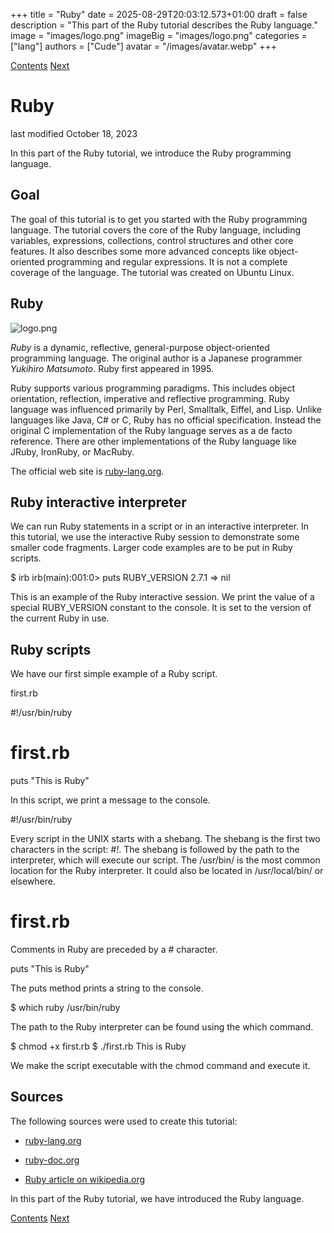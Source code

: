 +++
title = "Ruby"
date = 2025-08-29T20:03:12.573+01:00
draft = false
description = "This part of the Ruby tutorial describes the Ruby language."
image = "images/logo.png"
imageBig = "images/logo.png"
categories = ["lang"]
authors = ["Cude"]
avatar = "/images/avatar.webp"
+++

[Contents](..)
[Next](../lexis/)

# Ruby

last modified October 18, 2023

In this part of the Ruby tutorial, we introduce the Ruby programming language.

## Goal

The goal of this tutorial is to get you started with the Ruby
programming language. The tutorial covers the core of the Ruby language, including
variables, expressions, collections, control structures and other core features.
It also describes some more advanced concepts like object-oriented programming and
regular expressions. It is not a complete coverage of the language.
The tutorial was created on Ubuntu Linux.

## Ruby

![logo.png](images/logo.png)

*Ruby* is a dynamic, reflective, general-purpose object-oriented programming language.
The original author is a Japanese programmer *Yukihiro Matsumoto*.
Ruby first appeared in 1995.

Ruby supports various programming paradigms. This includes object orientation, reflection,
imperative and reflective programming. Ruby language was influenced primarily by Perl,
Smalltalk, Eiffel, and Lisp. Unlike languages like Java, C# or C, Ruby has no official
specification. Instead the original C implementation of the Ruby language serves as a
de facto reference. There are other implementations of the Ruby language like JRuby,
IronRuby, or MacRuby.

The official web site is [ruby-lang.org](http://www.ruby-lang.org/).

## Ruby interactive interpreter

We can run Ruby statements in a script or in an interactive interpreter.
In this tutorial, we use the interactive Ruby session to demonstrate
some smaller code fragments. Larger code examples are to be put in
Ruby scripts.

$ irb
irb(main):001:0&gt; puts RUBY_VERSION
2.7.1
=&gt; nil

This is an example of the Ruby interactive session. We print the value of
a special RUBY_VERSION constant to the console. It is set to
the version of the current Ruby in use.

## Ruby scripts

We have our first simple example of a Ruby script.

first.rb
  

#!/usr/bin/ruby

# first.rb

puts "This is Ruby"

In this script, we print a message to the console.

#!/usr/bin/ruby

Every script in the UNIX starts with a shebang. The shebang is the first two
characters in the script: *#!*. The shebang is followed by the path
to the interpreter, which will execute our script. The /usr/bin/ is the
most common location for the Ruby interpreter. It could also be located in
/usr/local/bin/ or elsewhere.

# first.rb

Comments in Ruby are preceded by a # character.

puts "This is Ruby"

The puts method prints a string to the console.

$ which ruby
/usr/bin/ruby

The path to the Ruby interpreter can be found using the which command.

$ chmod +x first.rb
$ ./first.rb
This is Ruby

We make the script executable with the chmod command
and execute it.

## Sources

The following sources were used to create this tutorial:

  - [ruby-lang.org](http://www.ruby-lang.org/)

  - [ruby-doc.org](http://ruby-doc.org/)

  - [Ruby article on wikipedia.org](http://en.wikipedia.org/wiki/Ruby_(programming_language))

In this part of the Ruby tutorial, we have introduced the Ruby language.

[Contents](..)
[Next](../lexis/)